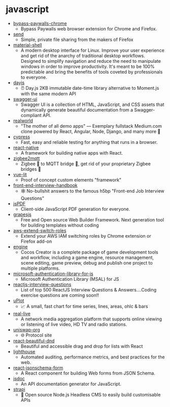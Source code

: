 # javascript
- [bypass-paywalls-chrome](https://github.com/iamadamdev/bypass-paywalls-chrome)
  - Bypass Paywalls web browser extension for Chrome and Firefox.
- [send](https://github.com/mozilla/send)
  - Simple, private file sharing from the makers of Firefox
- [material-shell](https://github.com/material-shell/material-shell)
  - A modern desktop interface for Linux. Improve your user experience and get rid of the anarchy of traditional desktop workflows. Designed to simplify navigation and reduce the need to manipulate windows in order to improve productivity. It's meant to be 100% predictable and bring the benefits of tools coveted by professionals to everyone.
- [dayjs](https://github.com/iamkun/dayjs)
  - ⏰ Day.js 2KB immutable date-time library alternative to Moment.js with the same modern API
- [swagger-ui](https://github.com/swagger-api/swagger-ui)
  - Swagger UI is a collection of HTML, JavaScript, and CSS assets that dynamically generate beautiful documentation from a Swagger-compliant API.
- [realworld](https://github.com/gothinkster/realworld)
  - "The mother of all demo apps" — Exemplary fullstack Medium.com clone powered by React, Angular, Node, Django, and many more 🏅
- [cypress](https://github.com/cypress-io/cypress)
  - Fast, easy and reliable testing for anything that runs in a browser.
- [react-native](https://github.com/facebook/react-native)
  - A framework for building native apps with React.
- [zigbee2mqtt](https://github.com/Koenkk/zigbee2mqtt)
  - Zigbee 🐝 to MQTT bridge 🌉, get rid of your proprietary Zigbee bridges 🔨
- [vue-lit](https://github.com/yyx990803/vue-lit)
  - Proof of concept custom elements "framework"
- [front-end-interview-handbook](https://github.com/yangshun/front-end-interview-handbook)
  - 🕸 No-bullshit answers to the famous h5bp "Front-end Job Interview Questions"
- [jsPDF](https://github.com/MrRio/jsPDF)
  - Client-side JavaScript PDF generation for everyone.
- [grapesjs](https://github.com/artf/grapesjs)
  - Free and Open source Web Builder Framework. Next generation tool for building templates without coding
- [aws-extend-switch-roles](https://github.com/tilfin/aws-extend-switch-roles)
  - Extend your AWS IAM switching roles by Chrome extension or Firefox add-on
- [engine](https://github.com/cocos-creator/engine)
  - Cocos Creator is a complete package of game development tools and workflow, including a game engine, resource management, scene editing, game preview, debug and publish one project to multiple platforms.
- [microsoft-authentication-library-for-js](https://github.com/AzureAD/microsoft-authentication-library-for-js)
  - Microsoft Authentication Library (MSAL) for JS
- [reactjs-interview-questions](https://github.com/sudheerj/reactjs-interview-questions)
  - List of top 500 ReactJS Interview Questions & Answers....Coding exercise questions are coming soon!!
- [uPlot](https://github.com/leeoniya/uPlot)
  - 📈 A small, fast chart for time series, lines, areas, ohlc & bars
- [real-live](https://github.com/parzulpan/real-live)
  - A network media aggregation platform that supports online viewing or listening of live video, HD TV and radio stations.
- [uniswap-org](https://github.com/Uniswap/uniswap-org)
  - 🌐 Protocol site
- [react-beautiful-dnd](https://github.com/atlassian/react-beautiful-dnd)
  - Beautiful and accessible drag and drop for lists with React
- [lighthouse](https://github.com/GoogleChrome/lighthouse)
  - Automated auditing, performance metrics, and best practices for the web.
- [react-jsonschema-form](https://github.com/rjsf-team/react-jsonschema-form)
  - A React component for building Web forms from JSON Schema.
- [jsdoc](https://github.com/jsdoc/jsdoc)
  - An API documentation generator for JavaScript.
- [strapi](https://github.com/strapi/strapi)
  - 🚀 Open source Node.js Headless CMS to easily build customisable APIs
